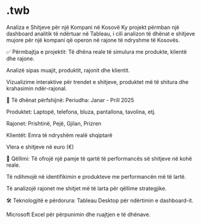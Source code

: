 # .twb
Analiza e Shitjeve për një Kompani në Kosovë
Ky projekt përmban një dashboard analitik të ndërtuar në Tableau, i cili analizon të dhënat e shitjeve mujore për një kompani që operon në rajone të ndryshme të Kosovës.

✅ Përmbajtja e projektit:
Të dhëna reale të simulura me produkte, klientë dhe rajone.

Analizë sipas muajit, produktit, rajonit dhe klientit.

Vizualizime interaktive për trendet e shitjeve, produktet më të shitura dhe krahasimin ndër-rajonal.

📅 Të dhënat përfshijnë:
Periudha: Janar - Prill 2025

Produktet: Laptopë, telefona, bluza, pantallona, tavolina, etj.

Rajonet: Prishtinë, Pejë, Gjilan, Prizren

Klientët: Emra të ndryshëm realë shqiptarë

Vlera e shitjeve në euro (€)

🎯 Qëllimi:
Të ofrojë një pamje të qartë të performancës së shitjeve në kohë reale.

Të ndihmojë në identifikimin e produkteve me performancën më të lartë.

Të analizojë rajonet me shitjet më të larta për qëllime strategjike.

🛠 Teknologjitë e përdorura:
Tableau Desktop për ndërtimin e dashboard-it.

Microsoft Excel për përpunimin dhe ruajtjen e të dhënave.
